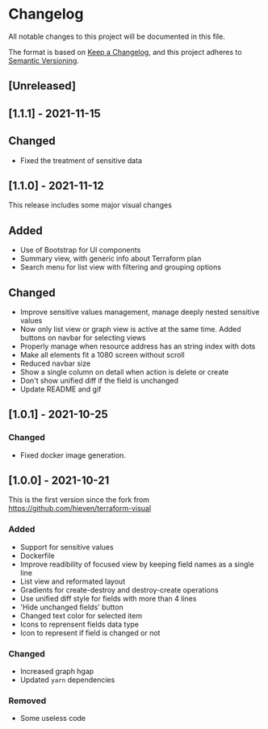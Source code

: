 # Changelog
All notable changes to this project will be documented in this file.

The format is based on [Keep a Changelog](https://keepachangelog.com/en/1.0.0/),
and this project adheres to [Semantic Versioning](https://semver.org/spec/v2.0.0.html).

## [Unreleased]

## [1.1.1] - 2021-11-15

## Changed
- Fixed the treatment of sensitive data

## [1.1.0] - 2021-11-12
This release includes some major visual changes

## Added
- Use of Bootstrap for UI components
- Summary view, with generic info about Terraform plan
- Search menu for list view with filtering and grouping options

## Changed
- Improve sensitive values management, manage deeply nested sensitive values
- Now only list view or graph view is active at the same time. Added buttons on navbar for selecting views
- Properly manage when resource address has an string index with dots
- Make all elements fit a 1080 screen without scroll
- Reduced navbar size
- Show a single column on detail when action is delete or create
- Don't show unified diff if the field is unchanged
- Update README and gif

## [1.0.1] - 2021-10-25

### Changed
- Fixed docker image generation.

## [1.0.0] - 2021-10-21
This is the first version since the fork from https://github.com/hieven/terraform-visual

### Added
- Support for sensitive values
- Dockerfile
- Improve readibility of focused view by keeping field names as a single line
- List view and reformated layout
- Gradients for create-destroy and destroy-create operations
- Use unified diff style for fields with more than 4 lines
- 'Hide unchanged fields' button
- Changed text color for selected item
- Icons to reprensent fields data type
- Icon to represent if field is changed or not

### Changed
- Increased graph hgap
- Updated `yarn` dependencies

### Removed
- Some useless code

